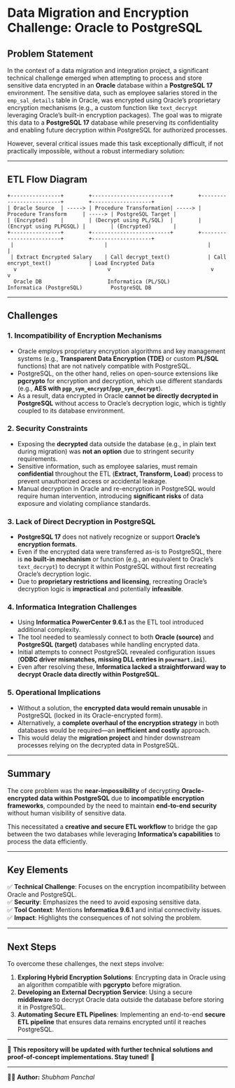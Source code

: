 # Data Migration and Encryption Challenge: Oracle to PostgreSQL

## **Problem Statement**
In the context of a data migration and integration project, a significant technical challenge emerged when attempting to process and store sensitive data encrypted in an **Oracle** database within a **PostgreSQL 17** environment. The sensitive data, such as employee salaries stored in the `emp_sal_details` table in Oracle, was encrypted using Oracle’s proprietary encryption mechanisms (e.g., a custom function like `text_decrypt` leveraging Oracle’s built-in encryption packages). The goal was to migrate this data to a **PostgreSQL 17** database while preserving its confidentiality and enabling future decryption within PostgreSQL for authorized processes.

However, several critical issues made this task exceptionally difficult, if not practically impossible, without a robust intermediary solution:

---

## **ETL Flow Diagram**

```plaintext
+----------------+        +-------------------------+        +-------------------------+        +-------------------+
| Oracle Source  | -----> | Procedure Transformation| -----> | Procedure Transform     | -----> | PostgreSQL Target |
| (Encrypted)    |        | (Decrypt using PL/SQL)  |        | (Encrypt using PLPGSQL) |        | (Encrypted)       |
+----------------+        +-------------------------+        +-------------------------+        +-------------------+
 |                             |                                |                                |
 | Extract Encrypted Salary    | Call decrypt_text()            | Call encrypt_text()            | Load Encrypted Data
  v                             v                                v                                v
  Oracle DB                     Informatica (PL/SQL)             Informatica (PostgreSQL)         PostgreSQL DB
```

---

## **Challenges**

### **1. Incompatibility of Encryption Mechanisms**
- Oracle employs proprietary encryption algorithms and key management systems (e.g., **Transparent Data Encryption (TDE)** or custom **PL/SQL** functions) that are not natively compatible with PostgreSQL.
- PostgreSQL, on the other hand, relies on open-source extensions like **pgcrypto** for encryption and decryption, which use different standards (e.g., **AES with `pgp_sym_encrypt`/`pgp_sym_decrypt`**).
- As a result, data encrypted in Oracle **cannot be directly decrypted in PostgreSQL** without access to Oracle’s decryption logic, which is tightly coupled to its database environment.

### **2. Security Constraints**
- Exposing the **decrypted** data outside the database (e.g., in plain text during migration) was **not an option** due to stringent security requirements.
- Sensitive information, such as employee salaries, must remain **confidential** throughout the ETL (**Extract, Transform, Load**) process to prevent unauthorized access or accidental leakage.
- Manual decryption in Oracle and re-encryption in PostgreSQL would require human intervention, introducing **significant risks** of data exposure and violating compliance standards.

### **3. Lack of Direct Decryption in PostgreSQL**
- **PostgreSQL 17** does not natively recognize or support **Oracle’s encryption formats**.
- Even if the encrypted data were transferred as-is to PostgreSQL, there is **no built-in mechanism** or function (e.g., an equivalent to Oracle’s `text_decrypt`) to decrypt it within PostgreSQL without first recreating Oracle’s decryption logic.
- Due to **proprietary restrictions and licensing**, recreating Oracle’s decryption logic is **impractical** and potentially **infeasible**.

### **4. Informatica Integration Challenges**
- Using **Informatica PowerCenter 9.6.1** as the ETL tool introduced additional complexity.
- The tool needed to seamlessly connect to both **Oracle (source)** and **PostgreSQL (target)** databases while handling encrypted data.
- Initial attempts to connect PostgreSQL revealed configuration issues (**ODBC driver mismatches, missing DLL entries in `powrmart.ini`**).
- Even after resolving these, **Informatica lacked a straightforward way to decrypt Oracle data directly within PostgreSQL**.

### **5. Operational Implications**
- Without a solution, the **encrypted data would remain unusable** in PostgreSQL (locked in its Oracle-encrypted form).
- Alternatively, a **complete overhaul of the encryption strategy** in both databases would be required—an **inefficient and costly** approach.
- This would delay the **migration project** and hinder downstream processes relying on the decrypted data in PostgreSQL.

---

## **Summary**
The core problem was the **near-impossibility** of decrypting **Oracle-encrypted data within PostgreSQL** due to **incompatible encryption frameworks**, compounded by the need to maintain **end-to-end security** without human visibility of sensitive data.

This necessitated a **creative and secure ETL workflow** to bridge the gap between the two databases while leveraging **Informatica’s capabilities** to process the data efficiently.

---

## **Key Elements**
✅ **Technical Challenge**: Focuses on the encryption incompatibility between Oracle and PostgreSQL.  
✅ **Security**: Emphasizes the need to avoid exposing sensitive data.  
✅ **Tool Context**: Mentions **Informatica 9.6.1** and initial connectivity issues.  
✅ **Impact**: Highlights the consequences of not solving the problem.

---

## **Next Steps**
To overcome these challenges, the next steps involve:
1. **Exploring Hybrid Encryption Solutions**: Encrypting data in Oracle using an algorithm compatible with **pgcrypto** before migration.
2. **Developing an External Decryption Service**: Using a secure **middleware** to decrypt Oracle data outside the database before storing it in PostgreSQL.
3. **Automating Secure ETL Pipelines**: Implementing an end-to-end **secure ETL pipeline** that ensures data remains encrypted until it reaches PostgreSQL.

---

📌 **This repository will be updated with further technical solutions and proof-of-concept implementations. Stay tuned!** 🚀

---
👨‍💻 **Author:** _Shubham Panchal_
